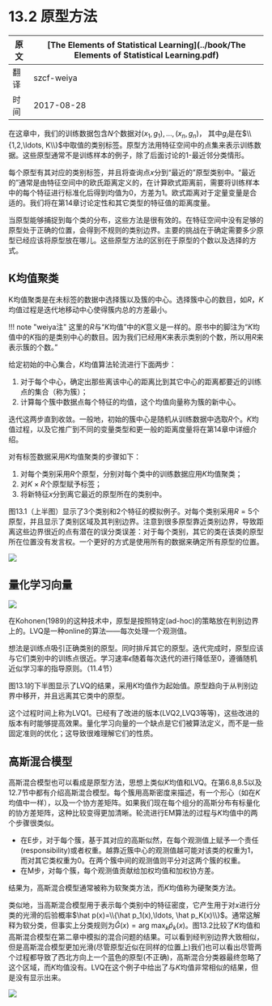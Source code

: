 # 13.2 原型方法

| 原文   | [The Elements of Statistical Learning](../book/The Elements of Statistical Learning.pdf) |
| ---- | ---------------------------------------- |
| 翻译   | szcf-weiya                               |
| 时间   | 2017-08-28                               |

在这章中，我们的训练数据包含$N$个数据对$(x_1,g_1),\ldots, (x_n,g_n)$， 其中$g_i$是在$\\{1,2,\ldots, K\\}$中取值的类别标签。原型方法用特征空间中的点集来表示训练数据。这些原型通常不是训练样本的例子，除了后面讨论的1-最近邻分类情形。

每个原型有其对应的类别标签，并且将查询点$x$分到“最近的”原型类别中。“最近的”通常是由特征空间中的欧氏距离定义的，在计算欧式距离前，需要将训练样本中的每个特征进行标准化后得到均值为0，方差为1。欧式距离对于定量变量是合适的。我们将在第14章讨论定性和其它类型的特征值的距离度量。

当原型能够捕捉到每个类的分布，这些方法是很有效的。在特征空间中没有足够的原型处于正确的位置，会得到不规则的类别边界。主要的挑战在于确定需要多少原型已经应该将原型放在哪儿。这些原型方法的区别在于原型的个数以及选择的方式。

## K均值聚类

K均值聚类是在未标签的数据中选择簇以及簇的中心。选择簇中心的数目，如$R$，$K$均值过程是迭代地移动中心使得簇内总的方差最小。

!!! note "weiya注"
    这里的$R$与“$K$均值”中的$K$意义是一样的。原书中的脚注为“$K$均值中的$K$指的是类别中心的数目。因为我们已经用$K$来表示类别的个数，所以用$R$来表示簇的个数。”

给定初始的中心集合，$K$均值算法轮流进行下面两步：

1. 对于每个中心，确定出那些离该中心的距离比到其它中心的距离都要近的训练点的集合（称为簇）；
2. 计算每个簇中数据点每个特征的均值，这个均值向量称为簇的新中心。

迭代这两步直到收敛。一般地，初始的簇中心是随机从训练数据中选取$R$个。$K$均值过程，以及它推广到不同的变量类型和更一般的距离度量将在第14章中详细介绍。

对有标签数据采用$K$均值聚类的步骤如下：
1. 对每个类别采用$R$个原型，分别对每个类中的训练数据应用$K$均值聚类；
2. 对$K\times R$个原型赋予标签；
3. 将新特征$x$分到离它最近的原型所在的类别中。

图13.1（上半图）显示了3个类别和2个特征的模拟例子。对每个类别采用$R=5$个原型，并且显示了类别区域及其判别边界。注意到很多原型靠近类别边界，导致距离这些边界很近的点有潜在的误分类误差：对于每个类别，其它的类在该类的原型所在位置没有发言权。一个更好的方式是使用所有的数据来确定所有原型的位置。

![](../img/13/fig13.1.png)

## 量化学习向量

![](../img/13/alg13.1.png)

在Kohonen(1989)的这种技术中，原型是按照特定(ad-hoc)的策略放在判别边界上的。LVQ是一种online的算法——每次处理一个观测值。

想法是训练点吸引正确类别的原型。同时排斥其它的原型。迭代完成时，原型应该与它们类别中的训练点很近。学习速率$\epsilon$随着每次迭代的进行降低至0，遵循随机近似学习率的指导原则。（11.4节）

图13.1的下半图显示了LVQ的结果，采用$K$均值作为起始值。原型趋向于从判别边界中移开，并且远离其它类中的原型。

这个过程时间上称为LVQ1。已经有了改进的版本(LVQ2,LVQ3等等)，这些改进的版本有时能够提高效果。量化学习向量的一个缺点是它们被算法定义，而不是一些固定准则的优化；这导致很难理解它们的性质。

## 高斯混合模型

高斯混合模型也可以看成是原型方法，思想上类似$K$均值和LVQ。在第6.8,8.5以及12.7节中都有介绍高斯混合模型。每个簇用高斯密度来描述，有一个形心（如在$K$均值中一样），以及一个协方差矩阵。如果我们现在每个组分的高斯分布有标量化的协方差矩阵，这种比较变得更加清晰。轮流进行EM算法的过程与$K$均值中的两个步骤很类似。

- 在E步，对于每个簇，基于其对应的高斯似然，在每个观测值上赋予一个责任(responsibility)或者权重。越靠近簇中心的观测值越可能对该类的权重为1，而对其它类权重为0。在两个簇中间的观测值则平分对这两个簇的权重。
- 在M步，对每个簇，每个观测值贡献给加权均值和加权协方差。

结果为，高斯混合模型通常被称为软聚类方法，而$K$均值称为硬聚类方法。

类似地，当高斯混合模型用于表示每个类别中的特征密度，它产生用于对$x$进行分类的光滑的后验概率$\hat p(x)=\\{\hat p_1(x),\ldots, \hat p_K(x)\\}$。通常这解释为软分类，但事实上分类规则为$\hat G(x)=\text{arg max}_k\hat p_k(x)$。图13.2比较了$K$均值和高斯混合模型在第二章中模拟的混合问题的结果。可以看到经判别边界大致相似，但是高斯混合模型更加光滑(尽管原型近似在同样的位置上)我们也可以看出尽管两个过程都导致了西北方向上一个蓝色的原型(不正确)，高斯混合分类器最终忽略了这个区域，而$K$均值没有。LVQ在这个例子中给出了与$K$均值非常相似的结果，但是没有显示出来。

![](../img/13/fig13.2.png)
